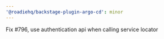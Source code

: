 ```yaml
---
'@roadiehq/backstage-plugin-argo-cd': minor
---
```


Fix #796, use authentication api when calling service locator
